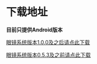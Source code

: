 # 下载地址

**目前只提供Android版本**

[眼镜系统版本1.0.0及之后请点此下载](https://fir.im/rokidglass)

[眼镜系统版本0.5.3及之前请点此下载](https://fir.im/rokidglass)
